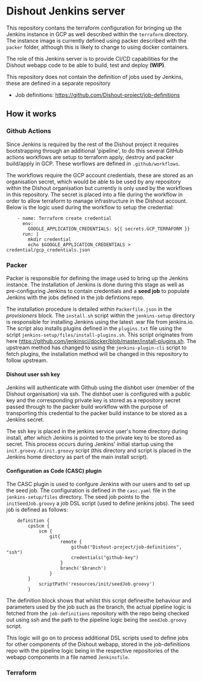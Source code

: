 # Dishout Jenkins server

This repository contans the terraform configuration for bringing up the Jenkins instance in GCP as well described within the `terraform` directory. The instance image is currently defined using packer described with the `packer` folder, although this is likely to change to using docker containers.

The role of this Jenkins server is to provide CI/CD capabilities for the Dishout webapp code to be able to build, test and deploy **(WIP)**.

This repository does not contain the definition of jobs used by Jenkins, these are defined in a separate repository

* Job definitions: https://github.com/Dishout-project/job-definitions

## How it works

### Github Actions

Since Jenkins is required by the rest of the Dishout project it requires bootstrapping through an additional 'pipeline', to do this several GitHub actions workflows are setup to terraform apply, destroy and packer build/apply in GCP. These worflows are defined in `.github/workflows`.

The workflows require the GCP account credentials, these are stored as an organisation secret, which would be able to be used by any repository within the Dishout organisation but currently is only used by the workflows in this repository. The secret is placed into a file during the workflow in order to allow terraform to manage infrastructure in the Dishout account. Below is the logic used during the workflow to setup the credential:

```
    - name: Terraform create credential
      env:
        GOOGLE_APPLICATION_CREDENTIALS: ${{ secrets.GCP_TERRAFORM }}
      run: |
        mkdir credential
        echo $GOOGLE_APPLICATION_CREDENTIALS > credential/gcp_credentials.json
```

### Packer

Packer is responsible for defining the image used to bring up the Jenkins instance. The installation of Jenkins is done during this stage as well as pre-configuring Jenkins to contain credentials and a **seed job** to populate Jenkins with the jobs defined in the job defintions repo.

The installation procedure is detailed within `Packerfile.json` in the *provisioners* block. The `install.sh` script within the `jenkins-setup` directory is responsible for installing Jenkins using the latest .war file from jenkins.io. The script also installs plugins defined in the `plugins.txt` file using the script `jenkins-setup/files/install-plugins.sh`. This script originates from here https://github.com/jenkinsci/docker/blob/master/install-plugins.sh. The upstream method has changed to using the `jenkins-plugin-cli` script to fetch plugins, the installation method will be changed in this repository to follow upstream.

#### Dishout user ssh key
Jenkins will authenticate with Github using the dishbot user (member of the Dishout organisation) via ssh. The dishbot user is configured with a public key and the corresponding private key is stored as a repository secret passed through to the packer build workflow with the purpose of transporting this credential to the packer build instance to be stored as a Jenkins secret.

The ssh key is placed in the jenkins service user's home directory during install, after which Jenkins is pointed to the private key to be stored as secret. This process occurs during Jenkins' initial startup using the `init.groovy.d/init.groovy` script (this directory and script is placed in the Jenkins home directory as part of the main install script).

#### Configuration as Code (CASC) plugin
The CASC plugin is used to confgure Jenkins with our users and to set up the seed job. The configuration is defined in the `casc.yaml` file in the `jenkins-setup/files` directory. The seed job points to the `initSeedJob.groovy` a job DSL script (used to define jenkins jobs). The seed job is defined as follows:

```
    definition {
        cpsScm {
            scm {
                git{
                    remote {
                        github("Dishout-project/job-definitions", "ssh")
                        credentials("github-key")
                    }
                    branch('$branch')
                }
        }
            scriptPath('resources/init/seedJob.groovy')
        }
```

The definition block shows that whilst this script definesthe behaviour and parameters used by the job such as the branch, the actual pipeline logic is fetched from the `job-definitions` repository with the repo being checked out using ssh and the path to the pipeline logic being the `seedJob.groovy` script.

This logic will go on to process additional DSL scripts used to define jobs for other components of the Dishout webapp, stored in the job-definitions repo with the pipeline logic being in the respective repositories of the webapp components in a file named `Jenkinsfile`.

### Terraform